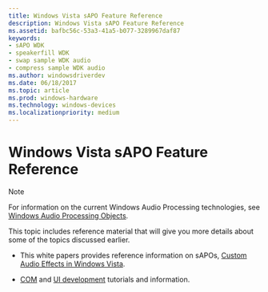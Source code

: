```yaml
---
title: Windows Vista sAPO Feature Reference
description: Windows Vista sAPO Feature Reference
ms.assetid: bafbc56c-53a3-41a5-b077-3289967daf87
keywords:
- sAPO WDK
- speakerfill WDK
- swap sample WDK audio
- compress sample WDK audio
ms.author: windowsdriverdev
ms.date: 06/18/2017
ms.topic: article
ms.prod: windows-hardware
ms.technology: windows-devices
ms.localizationpriority: medium
---
```


# Windows Vista sAPO Feature Reference

>[!NOTE]
> For information on the current Windows Audio Processing technologies, see 
[Windows Audio Processing Objects](https://docs.microsoft.com/windows-hardware/drivers/audio/windows-audio-processing-objects). 
>

This topic includes reference material that will give you more details about some of the topics discussed earlier. 

-   This white papers provides reference information on sAPOs, [Custom Audio Effects in Windows Vista](http://go.microsoft.com/fwlink/p/?linkid=106024).

-   [COM](http://go.microsoft.com/fwlink/p/?linkid=106293) and [UI development](http://go.microsoft.com/fwlink/p/?linkid=106294) tutorials and information.

 




